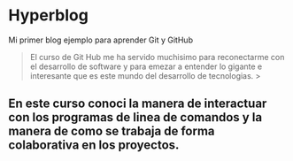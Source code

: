 # Hyperblog
Mi primer blog ejemplo para aprender Git y GitHub
> El curso de Git Hub me ha servido muchisimo para reconectarme con el desarrollo de software y para emezar a entender lo gigante e interesante que es este mundo del desarrollo de tecnologias. >

## En este curso conoci la manera de interactuar con los programas de linea de comandos y la manera de como se trabaja de forma colaborativa en los proyectos.
